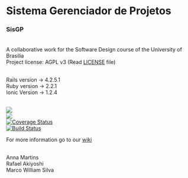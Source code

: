 # Sistema Gerenciador de Projetos<br/>
### SisGP<br/><br/>

A collaborative work for the Software Design course of the University of Brasilia<br/>
Project license: AGPL v3 (Read <a href="https://github.com/DesenhoDeSofwareUNB/SisGP/blob/master/LICENSE">LICENSE</a> file)<br/><br/>

Rails version -> 4.2.5.1<br/>
Ruby version  -> 2.2.1 <br/>
Ionic Version -> 1.2.4<br/><br/>

<a href="https://codeclimate.com/github/DesenhoDeSofwareUNB/SisGP"><img src="https://codeclimate.com/github/DesenhoDeSofwareUNB/SisGP/badges/gpa.svg" /></a>
<br/>
<a href="https://codeclimate.com/github/DesenhoDeSofwareUNB/SisGP/issues"><img src="https://codeclimate.com/github/DesenhoDeSofwareUNB/SisGP/badges/issue_count.svg" /></a>
<br/>
[![Coverage Status](https://coveralls.io/repos/github/DesenhoDeSofwareUNB/SisGP/badge.svg?branch=master)](https://coveralls.io/github/DesenhoDeSofwareUNB/SisGP?branch=master)
<br/>
[![Build Status](https://travis-ci.org/marcowilliam/SisGP.svg?branch=master)](https://travis-ci.org/marcowilliam/SisGP)

For more information go to our <a href="https://github.com/DesenhoDeSofwareUNB/SisGP/wiki">wiki</a><br/><br/>

Anna Martins <br/>
Rafael Akiyoshi <br/>
Marco William Silva <br/>
